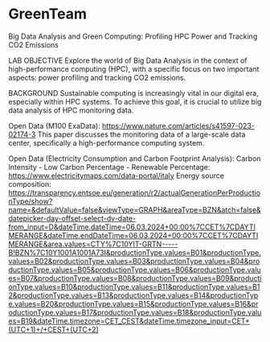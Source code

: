 # GreenTeam
Big Data Analysis and Green Computing: Profiling HPC Power and Tracking CO2 Emissions

LAB OBJECTIVE​
Explore the world of Big Data Analysis in the context of high-performance computing (HPC), with a specific focus on two important aspects: power profiling and tracking CO2 emissions.​

BACKGROUND​
Sustainable computing is increasingly vital in our digital era, especially within HPC systems. To achieve this goal, it is crucial to utilize big data analysis of HPC monitoring data.

Open Data (M100 ExaData):
https://www.nature.com/articles/s41597-023-02174-3 This paper discusses the monitoring data of a large-scale data center, specifically a high-performance computing system.

Open Data (Electricity Consumption and Carbon Footprint Analysis):
Carbon Intensity - Low Carbon Percentage - Renewable Percentage: https://www.electricitymaps.com/data-portal/italy
Energy source composition: https://transparency.entsoe.eu/generation/r2/actualGenerationPerProductionType/show?name=&defaultValue=false&viewType=GRAPH&areaType=BZN&atch=false&datepicker-day-offset-select-dv-date-from_input=D&dateTime.dateTime=06.03.2024+00:00%7CCET%7CDAYTIMERANGE&dateTime.endDateTime=06.03.2024+00:00%7CCET%7CDAYTIMERANGE&area.values=CTY%7C10YIT-GRTN-----B!BZN%7C10Y1001A1001A73I&productionType.values=B01&productionType.values=B02&productionType.values=B03&productionType.values=B04&productionType.values=B05&productionType.values=B06&productionType.values=B07&productionType.values=B08&productionType.values=B09&productionType.values=B10&productionType.values=B11&productionType.values=B12&productionType.values=B13&productionType.values=B14&productionType.values=B20&productionType.values=B15&productionType.values=B16&productionType.values=B17&productionType.values=B18&productionType.values=B19&dateTime.timezone=CET_CEST&dateTime.timezone_input=CET+(UTC+1)+/+CEST+(UTC+2)
